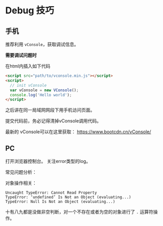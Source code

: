 # Debug 技巧

## 手机

推荐利用 `vConsole`，获取调试信息。

**需要调试问题时**

在html内插入如下代码

```html
<script src="path/to/vconsole.min.js"></script>
<script>
  // init vConsole
  var vConsole = new VConsole();
  console.log('Hello world');
</script>
```

之后讲在同一局域网网段下用手机访问页面。

提交代码前，务必记得清掉vConsole调用代码。

最新的 vConsole可以在这里获取：
https://www.bootcdn.cn/vConsole/

## PC

打开浏览器控制台。
关注error类型的log。

常见问题分析：

对象操作相关：
```
Uncaught TypeError: Cannot Read Property
TypeError: ‘undefined’ Is Not an Object (evaluating...)
TypeError: Null Is Not an Object (evaluating...)
```
十有八九都是没做非空判断，对一个不存在或者为空的对象进行了 `.` 运算符操作。
